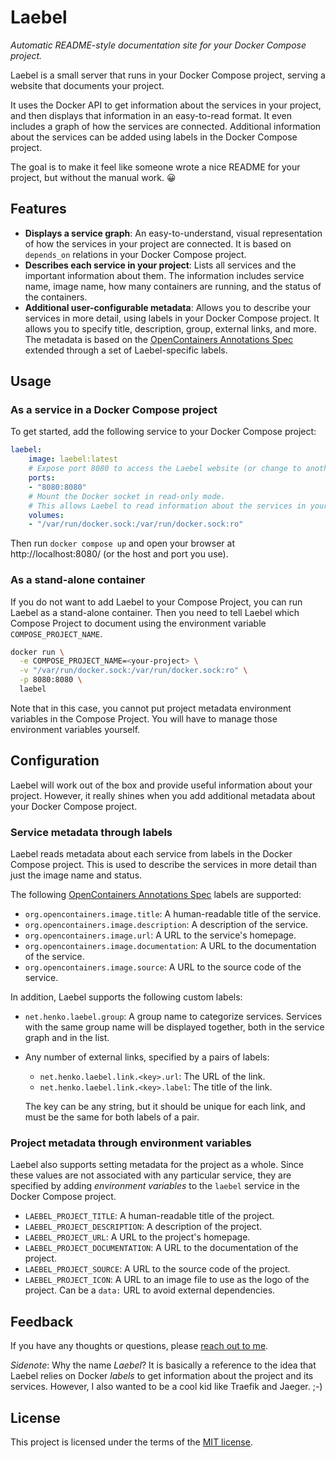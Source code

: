 # Laebel

_Automatic README-style documentation site for your Docker Compose project._

Laebel is a small server that runs in your Docker Compose project, serving a website that documents your project.

It uses the Docker API to get information about the services in your project,
and then displays that information in an easy-to-read format.
It even includes a graph of how the services are connected.
Additional information about the services can be added using labels in the Docker Compose project.

The goal is to make it feel like someone wrote a nice README for your project, but without the manual work. 😀

## Features

- **Displays a service graph**: An easy-to-understand, visual representation of how the services in your project are connected. 
  It is based on `depends_on` relations in your Docker Compose project.
- **Describes each service in your project**: Lists all services and the important information about them.
  The information includes service name, image name, how many containers are running, and the status of the containers.
- **Additional user-configurable metadata**: Allows you to describe your services in more detail, 
  using labels in your Docker Compose project.
  It allows you to specify title, description, group, external links, and more.
  The metadata is based on the [OpenContainers Annotations Spec](https://specs.opencontainers.org/image-spec/annotations/) 
  extended through a set of Laebel-specific labels. 

## Usage

### As a service in a Docker Compose project

To get started, add the following service to your Docker Compose project:

```yaml
laebel:
    image: laebel:latest
    # Expose port 8080 to access the Laebel website (or change to another port if you prefer).
    ports:
    - "8080:8080"
    # Mount the Docker socket in read-only mode.
    # This allows Laebel to read information about the services in your project.
    volumes:
    - "/var/run/docker.sock:/var/run/docker.sock:ro"
```

Then run `docker compose up` and open your browser at http://localhost:8080/ (or the host and port you use).

### As a stand-alone container

If you do not want to add Laebel to your Compose Project, you can run Laebel as a stand-alone container.
Then you need to tell Laebel which Compose Project to document using the environment variable `COMPOSE_PROJECT_NAME`.

```bash
docker run \
  -e COMPOSE_PROJECT_NAME=<your-project> \
  -v "/var/run/docker.sock:/var/run/docker.sock:ro" \
  -p 8080:8080 \
  laebel
```

Note that in this case, you cannot put project metadata environment variables in the Compose Project.
You will have to manage those environment variables yourself.

## Configuration

Laebel will work out of the box and provide useful information about your project.
However, it really shines when you add additional metadata about your Docker Compose project.

### Service metadata through labels

Laebel reads metadata about each service from labels in the Docker Compose project.
This is used to describe the services in more detail than just the image name and status.

The following [OpenContainers Annotations Spec](https://specs.opencontainers.org/image-spec/annotations/) labels are supported:

- `org.opencontainers.image.title`: A human-readable title of the service.
- `org.opencontainers.image.description`: A description of the service.
- `org.opencontainers.image.url`: A URL to the service's homepage.
- `org.opencontainers.image.documentation`: A URL to the documentation of the service.
- `org.opencontainers.image.source`: A URL to the source code of the service.

In addition, Laebel supports the following custom labels:

- `net.henko.laebel.group`: A group name to categorize services.
  Services with the same group name will be displayed together, both in the service graph and in the list.
- Any number of external links, specified by a pairs of labels:
  - `net.henko.laebel.link.<key>.url`: The URL of the link.
  - `net.henko.laebel.link.<key>.label`: The title of the link.
    
  The key can be any string, but it should be unique for each link, and must be the same for both labels of a pair. 

### Project metadata through environment variables

Laebel also supports setting metadata for the project as a whole.
Since these values are not associated with any particular service, 
they are specified by adding _environment variables_ to the `laebel` service in the Docker Compose project.

- `LAEBEL_PROJECT_TITLE`: A human-readable title of the project.
- `LAEBEL_PROJECT_DESCRIPTION`: A description of the project.
- `LAEBEL_PROJECT_URL`: A URL to the project's homepage.
- `LAEBEL_PROJECT_DOCUMENTATION`: A URL to the documentation of the project.
- `LAEBEL_PROJECT_SOURCE`: A URL to the source code of the project.
- `LAEBEL_PROJECT_ICON`: A URL to an image file to use as the logo of the project.
  Can be a `data:` URL to avoid external dependencies.

## Feedback

If you have any thoughts or questions, please [reach out to me](https://henko.net/contact/).

_Sidenote_: Why the name _Laebel_? It is basically a reference to the idea that Laebel relies on Docker _labels_ to get information about the project and its services. However, I also wanted to be a cool kid like Traefik and Jaeger. ;-)

## License

This project is licensed under the terms of the [MIT license](LICENSE.md).
